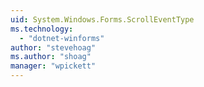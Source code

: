```yaml
---
uid: System.Windows.Forms.ScrollEventType
ms.technology: 
  - "dotnet-winforms"
author: "stevehoag"
ms.author: "shoag"
manager: "wpickett"
---
```

